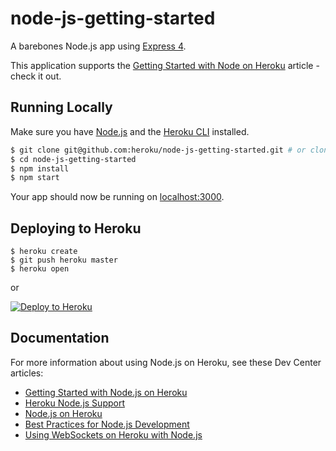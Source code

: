 # node-js-getting-started

A barebones Node.js app using [Express 4](http://expressjs.com/).

This application supports the [Getting Started with Node on Heroku](https://devcenter.heroku.com/articles/getting-started-with-nodejs) article - check it out.

## Running Locally

Make sure you have [Node.js](http://nodejs.org/) and the [Heroku CLI](https://cli.heroku.com/) installed.

```sh
$ git clone git@github.com:heroku/node-js-getting-started.git # or clone your own fork
$ cd node-js-getting-started
$ npm install
$ npm start
```

Your app should now be running on [localhost:3000](http://localhost:3000/).

## Deploying to Heroku

```
$ heroku create
$ git push heroku master
$ heroku open
```

or

[![Deploy to Heroku](https://www.herokucdn.com/deploy/button.png)](https://heroku.com/deploy)

## Documentation

For more information about using Node.js on Heroku, see these Dev Center articles:

*   [Getting Started with Node.js on Heroku](https://devcenter.heroku.com/articles/getting-started-with-nodejs)
*   [Heroku Node.js Support](https://devcenter.heroku.com/articles/nodejs-support)
*   [Node.js on Heroku](https://devcenter.heroku.com/categories/nodejs)
*   [Best Practices for Node.js Development](https://devcenter.heroku.com/articles/node-best-practices)
*   [Using WebSockets on Heroku with Node.js](https://devcenter.heroku.com/articles/node-websockets)
